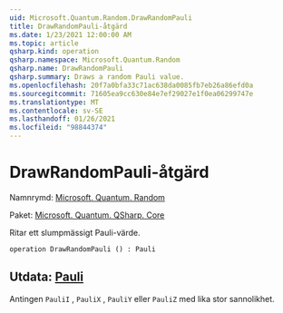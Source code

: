 ```yaml
---
uid: Microsoft.Quantum.Random.DrawRandomPauli
title: DrawRandomPauli-åtgärd
ms.date: 1/23/2021 12:00:00 AM
ms.topic: article
qsharp.kind: operation
qsharp.namespace: Microsoft.Quantum.Random
qsharp.name: DrawRandomPauli
qsharp.summary: Draws a random Pauli value.
ms.openlocfilehash: 20f7a0bfa33c71ac638da0085fb7eb26a86efd0a
ms.sourcegitcommit: 71605ea9cc630e84e7ef29027e1f0ea06299747e
ms.translationtype: MT
ms.contentlocale: sv-SE
ms.lasthandoff: 01/26/2021
ms.locfileid: "98844374"
---
```

# <a name="drawrandompauli-operation"></a>DrawRandomPauli-åtgärd

Namnrymd: [Microsoft. Quantum. Random](xref:Microsoft.Quantum.Random)

Paket: [Microsoft. Quantum. QSharp. Core](https://nuget.org/packages/Microsoft.Quantum.QSharp.Core)


Ritar ett slumpmässigt Pauli-värde.

```qsharp
operation DrawRandomPauli () : Pauli
```


## <a name="output--pauli"></a>Utdata: [Pauli](xref:microsoft.quantum.lang-ref.pauli)

Antingen `PauliI` , `PauliX` , `PauliY` eller `PauliZ` med lika stor sannolikhet.